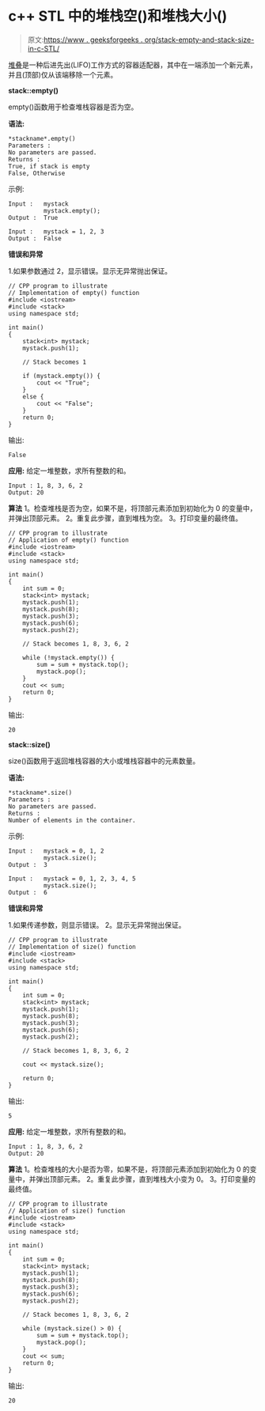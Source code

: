 # c++ STL 中的堆栈空()和堆栈大小()

> 原文:[https://www . geeksforgeeks . org/stack-empty-and-stack-size-in-c-STL/](https://www.geeksforgeeks.org/stack-empty-and-stack-size-in-c-stl/)

[堆叠](https://www.geeksforgeeks.org/stack-in-cpp-stl/)是一种后进先出(LIFO)工作方式的容器适配器，其中在一端添加一个新元素，并且(顶部)仅从该端移除一个元素。

**stack::empty()**

empty()函数用于检查堆栈容器是否为空。

**语法:**

```
*stackname*.empty()
Parameters :
No parameters are passed.
Returns :
True, if stack is empty
False, Otherwise

```

示例:

```
Input :   mystack
          mystack.empty();
Output :  True

Input :   mystack = 1, 2, 3
Output :  False

```

**错误和异常**

1.如果参数通过
2，显示错误。显示无异常抛出保证。

```
// CPP program to illustrate
// Implementation of empty() function
#include <iostream>
#include <stack>
using namespace std;

int main()
{
    stack<int> mystack;
    mystack.push(1);

    // Stack becomes 1

    if (mystack.empty()) {
        cout << "True";
    }
    else {
        cout << "False";
    }
    return 0;
}
```

输出:

```
False

```

**应用:**
给定一堆整数，求所有整数的和。

```
Input : 1, 8, 3, 6, 2
Output: 20

```

**算法**
1。检查堆栈是否为空，如果不是，将顶部元素添加到初始化为 0 的变量中，并弹出顶部元素。
2。重复此步骤，直到堆栈为空。
3。打印变量的最终值。

```
// CPP program to illustrate
// Application of empty() function
#include <iostream>
#include <stack>
using namespace std;

int main()
{
    int sum = 0;
    stack<int> mystack;
    mystack.push(1);
    mystack.push(8);
    mystack.push(3);
    mystack.push(6);
    mystack.push(2);

    // Stack becomes 1, 8, 3, 6, 2

    while (!mystack.empty()) {
        sum = sum + mystack.top();
        mystack.pop();
    }
    cout << sum;
    return 0;
}
```

输出:

```
20

```

**stack::size()**

size()函数用于返回堆栈容器的大小或堆栈容器中的元素数量。

**语法:**

```
*stackname*.size()
Parameters :
No parameters are passed.
Returns :
Number of elements in the container.

```

示例:

```
Input :   mystack = 0, 1, 2
          mystack.size();
Output :  3

Input :   mystack = 0, 1, 2, 3, 4, 5
          mystack.size();
Output :  6

```

**错误和异常**

1.如果传递参数，则显示错误。
2。显示无异常抛出保证。

```
// CPP program to illustrate
// Implementation of size() function
#include <iostream>
#include <stack>
using namespace std;

int main()
{
    int sum = 0;
    stack<int> mystack;
    mystack.push(1);
    mystack.push(8);
    mystack.push(3);
    mystack.push(6);
    mystack.push(2);

    // Stack becomes 1, 8, 3, 6, 2

    cout << mystack.size();

    return 0;
}
```

输出:

```
5

```

**应用:**
给定一堆整数，求所有整数的和。

```
Input : 1, 8, 3, 6, 2
Output: 20

```

**算法**
1。检查堆栈的大小是否为零，如果不是，将顶部元素添加到初始化为 0 的变量中，并弹出顶部元素。
2。重复此步骤，直到堆栈大小变为 0。
3。打印变量的最终值。

```
// CPP program to illustrate
// Application of size() function
#include <iostream>
#include <stack>
using namespace std;

int main()
{
    int sum = 0;
    stack<int> mystack;
    mystack.push(1);
    mystack.push(8);
    mystack.push(3);
    mystack.push(6);
    mystack.push(2);

    // Stack becomes 1, 8, 3, 6, 2

    while (mystack.size() > 0) {
        sum = sum + mystack.top();
        mystack.pop();
    }
    cout << sum;
    return 0;
}
```

输出:

```
20

```